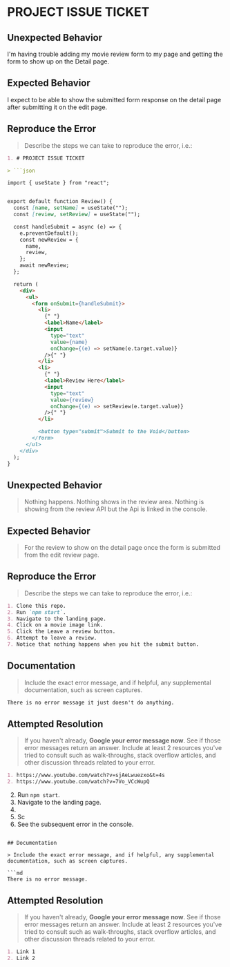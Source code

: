 # PROJECT ISSUE TICKET


## Unexpected Behavior
I'm having trouble adding my movie review form to my page and getting the form to show up on the Detail page.

## Expected Behavior

I expect to be able to show the submitted form response on the detail page after submitting it on the edit page.

## Reproduce the Error

> Describe the steps we can take to reproduce the error, i.e.:

```md
1. # PROJECT ISSUE TICKET

> ```json

import { useState } from "react";


export default function Review() {
  const [name, setName] = useState("");
  const [review, setReview] = useState("");

  const handleSubmit = async (e) => {
    e.preventDefault();
    const newReview = {
      name,
      review,
    };
    await newReview;
  };

  return (
    <div>
      <ul>
        <form onSubmit={handleSubmit}>
          <li>
            {" "}
            <label>Name</label>
            <input
              type="text"
              value={name}
              onChange={(e) => setName(e.target.value)}
            />{" "}
          </li>
          <li>
            {" "}
            <label>Review Here</label>
            <input
              type="text"
              value={review}
              onChange={(e) => setReview(e.target.value)}
            />{" "}
          </li>

          <button type="submit">Submit to the Void</button>
        </form>
      </ul>
    </div>
  );
}

```


## Unexpected Behavior

> Nothing happens. Nothing shows in the review area. Nothing is showing from the review API but the Api is linked in the console.

## Expected Behavior

> For the review to show on the detail page once the form is submitted from the edit review page.

## Reproduce the Error

> Describe the steps we can take to reproduce the error, i.e.:

```md
1. Clone this repo.
2. Run `npm start`.
3. Navigate to the landing page.
4. Click on a movie image link.
5. Click the Leave a review button.
6. Attempt to leave a review.
7. Notice that nothing happens when you hit the submit button.
```

## Documentation

> Include the exact error message, and if helpful, any supplemental documentation, such as screen captures.

```md
There is no error message it just doesn't do anything.
```

## Attempted Resolution

> If you haven't already, **Google your error message now**. See if those error messages return an answer. Include at least 2 resources you've tried to consult such as walk-throughs, stack overflow articles, and other discussion threads related to your error.

```md
1. https://www.youtube.com/watch?v=sjAeLwuezxo&t=4s
2. https://www.youtube.com/watch?v=7Vo_VCcWupQ
```

2. Run `npm start`.
3. Navigate to the landing page.
4. 
5. Sc
6. See the subsequent error in the console.
```

## Documentation

> Include the exact error message, and if helpful, any supplemental documentation, such as screen captures.

```md
There is no error message.
```

## Attempted Resolution

> If you haven't already, **Google your error message now**. See if those error messages return an answer. Include at least 2 resources you've tried to consult such as walk-throughs, stack overflow articles, and other discussion threads related to your error.

```md
1. Link 1
2. Link 2
```
